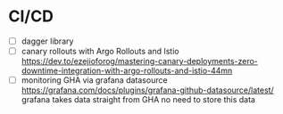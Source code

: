 # CI/CD

- [ ] dagger library
- [ ] canary rollouts with Argo Rollouts and Istio
  https://dev.to/ezejioforog/mastering-canary-deployments-zero-downtime-integration-with-argo-rollouts-and-istio-44mn
- [ ] monitoring GHA via grafana datasource
  https://grafana.com/docs/plugins/grafana-github-datasource/latest/
  grafana takes data straight from GHA
  no need to store this data
